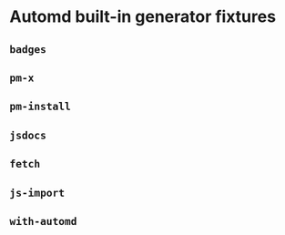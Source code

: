 # Automd built-in generator fixtures

## `badges`

<!-- automd:badges bundlephobia packagephobia  -->
<!-- /automd -->

## `pm-x`

<!-- automd:pm-x args=. -->
<!-- /automd -->

## `pm-install`

<!-- automd:pm-install dev separate-->
<!-- /automd -->

## `jsdocs`

<!-- automd:jsdocs -->
<!-- /automd -->

## `fetch`

<!-- automd:fetch url="https://gist.github.com/pi0/c176defbba5568b6d06ea619a75f6104/raw" -->
<!-- /automd -->

## `js-import`

<!-- automd:js-import cjs=true cdn=true name=pkg imports=foo,bar -->
<!-- /automd -->

## `with-automd`

<!-- automd:with-automd -->
<!-- /automd -->
